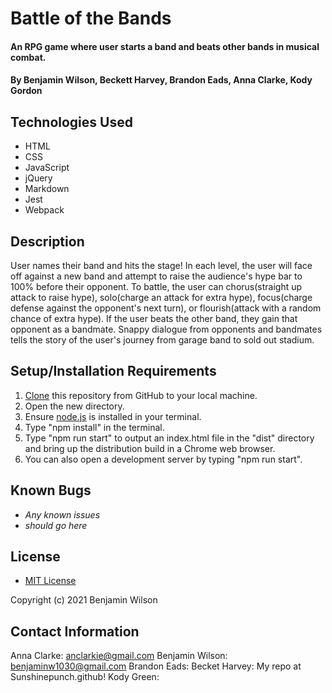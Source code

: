 # Battle of the Bands

#### An RPG game where user starts a band and beats other bands in musical combat.

#### By Benjamin Wilson, Beckett Harvey, Brandon Eads, Anna Clarke, Kody Gordon

## Technologies Used

* HTML
* CSS
* JavaScript
* jQuery
* Markdown
* Jest
* Webpack

## Description

User names their band and hits the stage! In each level, the user will face off against a new band and attempt to raise the audience's hype bar to 100% before their opponent. To battle, the user can chorus(straight up attack to raise hype), solo(charge an attack for extra hype), focus(charge defense against the opponent's next turn), or flourish(attack with a random chance of extra hype). If the user beats the other band, they gain that opponent as a bandmate. Snappy dialogue from opponents and bandmates tells the story of the user's journey from garage band to sold out stadium.

## Setup/Installation Requirements

1. [Clone](https://docs.github.com/en/github/creating-cloning-and-archiving-repositories/cloning-a-repository-from-github/cloning-a-repository) this repository from GitHub to your local machine.
2. Open the new directory.
3. Ensure [node.js](https://nodejs.org/en/) is installed in your terminal.
4. Type "npm install" in the terminal.
5. Type "npm run start" to output an index.html file in the "dist" directory and bring up the distribution build in a Chrome web browser.
6. You can also open a development server by typing "npm run start".


## Known Bugs

* _Any known issues_
* _should go here_

## License

* [MIT License](https://opensource.org/licenses/MIT)

Copyright (c) 2021 Benjamin Wilson

## Contact Information

Anna Clarke: <anclarkie@gmail.com>
Benjamin Wilson: <benjaminw1030@gmail.com>
Brandon Eads:
Becket Harvey: My repo at Sunshinepunch.github!
Kody Green: